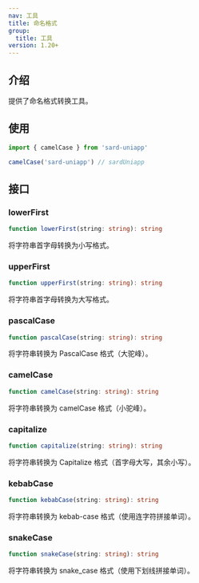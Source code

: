```yaml
---
nav: 工具
title: 命名格式
group:
  title: 工具
version: 1.20+
---
```


## 介绍

提供了命名格式转换工具。

## 使用

```ts
import { camelCase } from 'sard-uniapp'

camelCase('sard-uniapp') // sardUniapp
```

## 接口

### lowerFirst

```ts
function lowerFirst(string: string): string
```

将字符串首字母转换为小写格式。

### upperFirst

```ts
function upperFirst(string: string): string
```

将字符串首字母转换为大写格式。

### pascalCase

```ts
function pascalCase(string: string): string
```

将字符串转换为 PascalCase 格式（大驼峰）。

### camelCase

```ts
function camelCase(string: string): string
```

将字符串转换为 camelCase 格式（小驼峰）。

### capitalize

```ts
function capitalize(string: string): string
```

将字符串转换为 Capitalize 格式（首字母大写，其余小写）。

### kebabCase

```ts
function kebabCase(string: string): string
```

将字符串转换为 kebab-case 格式（使用连字符拼接单词）。

### snakeCase

```ts
function snakeCase(string: string): string
```

将字符串转换为 snake_case 格式（使用下划线拼接单词）。
